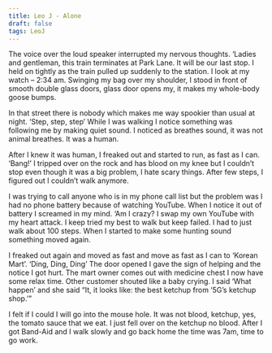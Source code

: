```yaml
---
title: Leo J - Alone
draft: false
tags: LeoJ
---
```


The voice over the loud speaker interrupted my nervous thoughts. ‘Ladies and gentleman, this train terminates at Park Lane. It will be our last stop. I held on tightly as the train pulled up suddenly to the station. I look at my watch – 2:34 am. Swinging my bag over my shoulder, I stood in front of smooth double glass doors, glass door opens my, it makes my whole-body goose bumps.

In that street there is nobody which makes me way spookier than usual at night. ‘Step, step, step’ While I was walking I notice something was following me by making quiet sound. I noticed as breathes sound, it was not animal breathes. It was a human.

After I knew it was human, I freaked out and started to run, as fast as I can. ‘Bang!’  I tripped over on the rock and has blood on my knee but I couldn’t stop even though it was a big problem, I hate scary things. After few steps, I figured out I couldn’t walk anymore.

I was trying to call anyone who is in my phone call list but the problem was I had no phone battery because of watching YouTube. When I notice it out of battery I screamed in my mind. ‘Am I crazy? I swap my own YouTube with my heart attack. I keep tried my best to walk but keep failed. I had to just walk about 100 steps. When I started to make some hunting sound something moved again.

I freaked out again and moved as fast and move as fast as I can to ‘Korean Mart’. ‘Ding, Ding, Ding’ The door opened I gave the sign of helping and the notice I got hurt. The mart owner comes out with medicine chest I now have some relax time. Other customer shouted like a baby crying. I said ‘What happen’ and she said “It, it looks like: the best ketchup from ‘5G’s ketchup shop.’”

I felt if I could I will go into the mouse hole. It was not blood, ketchup, yes, the tomato sauce that we eat. I just fell over on the ketchup no blood. After I got Band-Aid and I walk slowly and go back home the time was 7am, time to go work.


